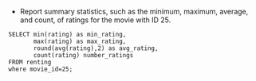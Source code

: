 - Report summary statistics, such as the minimum, maximum, average, and count, of ratings for the movie with ID 25.

```
SELECT min(rating) as min_rating,
	   max(rating) as max_rating,
	   round(avg(rating),2) as avg_rating,
	   count(rating) number_ratings
FROM renting
where movie_id=25;



```
